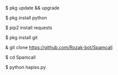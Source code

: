 $ pkg update && upgrade

$ pkg install python

$ pip2 install requests

$ pkg install git

& git clone https://github.com/Rozak-bot/Spamcall

$ cd Spamcall

$ python hapiss.py
